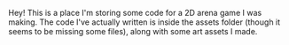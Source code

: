 Hey! This is a place I'm storing some code for a 2D arena game I was making. The code I've actually written is inside the assets folder (though it seems to be missing some files), along with some art assets I made.
